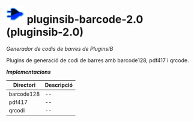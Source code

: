 # ![Logo](https://github.com/GovernIB/maven/raw/binaris/pluginsib/projectinfo_Attachments/icon.jpg) pluginsib-barcode-2.0  (pluginsib-2.0)
*Generador de codis de barres de PluginsIB*

Plugins de generació de codi de barres amb barcode128, pdf417 i qrcode.


***Implementacions***

Directori | Descripció
------------ | -------------
barcode128 | -- 
pdf417 | --
qrcodi | --
